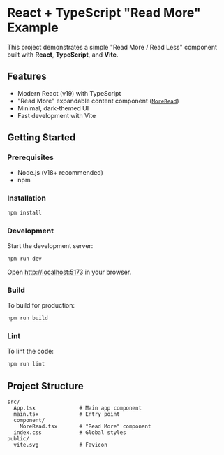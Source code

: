 # React + TypeScript "Read More" Example

This project demonstrates a simple "Read More / Read Less" component built with **React**, **TypeScript**, and **Vite**.

## Features

- Modern React (v19) with TypeScript
- "Read More" expandable content component ([`MoreRead`](src/component/MoreRead.tsx))
- Minimal, dark-themed UI
- Fast development with Vite

## Getting Started

### Prerequisites

- Node.js (v18+ recommended)
- npm

### Installation

```sh
npm install
```

### Development

Start the development server:

```sh
npm run dev
```

Open [http://localhost:5173](http://localhost:5173) in your browser.

### Build

To build for production:

```sh
npm run build
```

### Lint

To lint the code:

```sh
npm run lint
```

## Project Structure

```
src/
  App.tsx              # Main app component
  main.tsx             # Entry point
  component/
    MoreRead.tsx       # "Read More" component
  index.css            # Global styles
public/
  vite.svg             # Favicon
```

